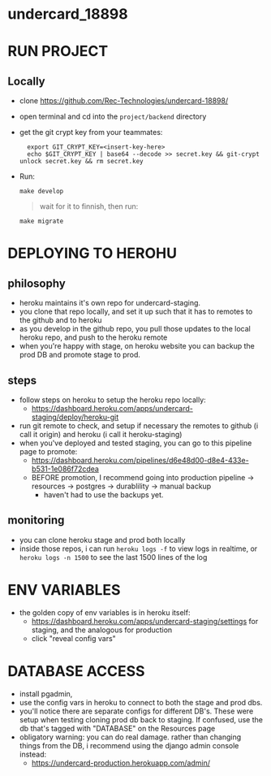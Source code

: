 # undercard_18898

# RUN PROJECT

## Locally 
- clone https://github.com/Rec-Technologies/undercard-18898/
- open terminal and cd into the ```project/backend``` directory
- get the git crypt key from your teammates: 

        export GIT_CRYPT_KEY=<insert-key-here>
        echo $GIT_CRYPT_KEY | base64 --decode >> secret.key && git-crypt unlock secret.key && rm secret.key

- Run:

    ``` make develop ```
    
    >  wait for it to finnish, then run:

    ``` make migrate ```
    

# DEPLOYING TO HEROHU
## philosophy
- heroku maintains it's own repo for undercard-staging. 
- you clone that repo locally, and set it up such that it has to remotes to the github and to heroku
- as you develop in the github repo, you pull those updates to the local heroku repo, and push to the heroku remote
- when you're happy with stage, on heroku website you can backup the prod DB and promote stage to prod.

## steps
- follow steps on heroku to setup the heroku repo locally:
  - https://dashboard.heroku.com/apps/undercard-staging/deploy/heroku-git
- run git remote to check, and setup if necessary the remotes to github (i call it origin) and heroku (i call it heroku-staging)
- when you've deployed and tested staging, you can go to this pipeline page to promote:
  - https://dashboard.heroku.com/pipelines/d6e48d00-d8e4-433e-b531-1e086f72cdea
  - BEFORE promotion, I recommend going into production pipeline -> resources -> postgres -> durablility -> manual backup
    - haven't had to use the backups yet.

## monitoring
- you can clone heroku stage and prod both locally
- inside those repos, i can run `heroku logs -f` to view logs in realtime, or `heroku logs -n 1500` to see the last 1500 lines of the log


# ENV VARIABLES
- the golden copy of env variables is in heroku itself: 
  - https://dashboard.heroku.com/apps/undercard-staging/settings for staging, and the analogous for production
  - click "reveal config vars"


# DATABASE ACCESS
- install pgadmin, 
- use the config vars in heroku to connect to both the stage and prod dbs.
- you'll notice there are separate configs for different DB's. These were setup when testing cloning prod db back to staging. If confused, use the db that's tagged with "DATABASE" on the Resources page
- obligatory warning: you can do real damage. rather than changing things from the DB, i recommend using the django admin console instead:
  - https://undercard-production.herokuapp.com/admin/
